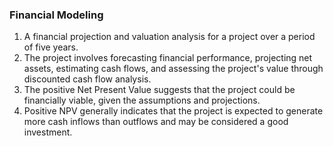### Financial Modeling
1. A financial projection and valuation analysis for a project over a period of five years.
2. The project involves forecasting financial performance, projecting net assets, estimating cash flows, and assessing the project's value through discounted cash flow analysis.
3. The positive Net Present Value suggests that the project could be financially viable, given the assumptions and projections.
4. Positive NPV generally indicates that the project is expected to generate more cash inflows than outflows and may be considered a good investment.
